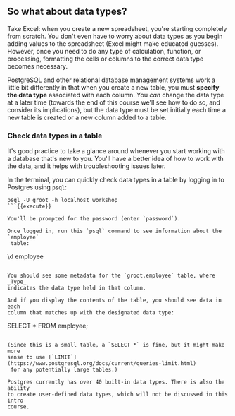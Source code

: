 ## So what about data types?

Take Excel: when you create a new spreadsheet, you're starting completely from
scratch. You don't even have to worry about data types as you begin adding
values to the spreadsheet (Excel might make educated guesses). However, once
you need to do any type of calculation, function, or processing, formatting
the cells or columns to the correct data type becomes necessary.

PostgreSQL and other relational database management systems work a little bit 
differently in that when you create a new table, you must **specify the data 
type** associated with each column. You _can_ change the data type at a later 
time (towards the end of this course we'll see how to do so, and consider its 
implications), but the data type must be set initially each time a new table is
 created or a new column added to a table.

### Check data types in a table

It's good practice to take a glance around whenever you start working with a 
database that's new to you. You'll have a better idea of how to work with the 
data, and it helps with troubleshooting issues later.

In the terminal, you can quickly check data types in a table by logging in to 
Postgres using `psql`:

```
psql -U groot -h localhost workshop
```{{execute}}

You'll be prompted for the password (enter `password`).

Once logged in, run this `psql` command to see information about the `employee`
 table:

```
\d employee
```{{execute}}

You should see some metadata for the `groot.employee` table, where _Type_ 
indicates the data type held in that column. 

And if you display the contents of the table, you should see data in each 
column that matches up with the designated data type:

```
SELECT * FROM employee;
```{{execute}}

(Since this is a small table, a `SELECT *` is fine, but it might make more 
sense to use [`LIMIT`](https://www.postgresql.org/docs/current/queries-limit.html)
 for any potentially large tables.)

Postgres currently has over 40 built-in data types. There is also the ability 
to create user-defined data types, which will not be discussed in this intro 
course.
